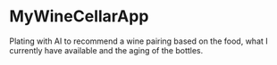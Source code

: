 # MyWineCellarApp
Plating with AI to recommend a wine pairing based on the food, what I currently have available and the aging of the bottles.
